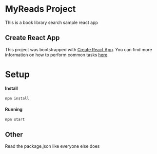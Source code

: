 # MyReads Project

This is a book library search sample react app

## Create React App

This project was bootstrapped with [Create React App](https://github.com/facebookincubator/create-react-app). You can find more information on how to perform common tasks [here](https://github.com/facebookincubator/create-react-app/blob/master/packages/react-scripts/template/README.md).

# Setup #

#### Install
```
npm install
```

#### Running 
```
npm start
```
## Other

Read the package.json like everyone else does
